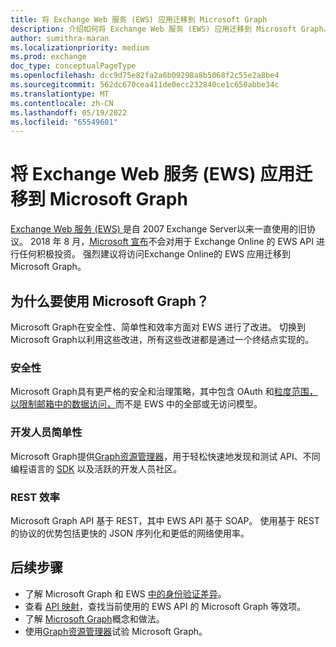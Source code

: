 ```yaml
---
title: 将 Exchange Web 服务 (EWS) 应用迁移到 Microsoft Graph
description: 介绍如何将 Exchange Web 服务 (EWS) 应用迁移到 Microsoft Graph。
author: sumithra-maran
ms.localizationpriority: medium
ms.prod: exchange
doc_type: conceptualPageType
ms.openlocfilehash: dcc9d75e82fa2a6b09298a8b5068f2c55e2a8be4
ms.sourcegitcommit: 562dc670cea411de0ecc232840ce1c650abbe34c
ms.translationtype: MT
ms.contentlocale: zh-CN
ms.lasthandoff: 05/19/2022
ms.locfileid: "65549601"
---
```

# <a name="migrate-exchange-web-services-ews-apps-to-microsoft-graph"></a>将 Exchange Web 服务 (EWS) 应用迁移到 Microsoft Graph

[Exchange Web 服务 (EWS) ](/exchange/client-developer/exchange-web-services/explore-the-ews-managed-api-ews-and-web-services-in-exchange)是自 2007 Exchange Server以来一直使用的旧协议。 2018 年 8 月，[Microsoft 宣布](https://techcommunity.microsoft.com/t5/exchange-team-blog/upcoming-changes-to-exchange-web-services-ews-api-for-office-365/ba-p/608055)不会对用于 Exchange Online 的 EWS API 进行任何积极投资。 强烈建议将访问Exchange Online的 EWS 应用迁移到 Microsoft Graph。

## <a name="why-use-microsoft-graph"></a>为什么要使用 Microsoft Graph？

Microsoft Graph在安全性、简单性和效率方面对 EWS 进行了改进。 切换到 Microsoft Graph以利用这些改进，所有这些改进都是通过一个终结点实现的。

### <a name="security"></a>安全性

Microsoft Graph具有更严格的安全和治理策略，其中包含 OAuth 和[粒度范围，以限制邮箱中的数据访问，](/graph/permissions-reference)而不是 EWS 中的全部或无访问模型。

### <a name="developer-simplicity"></a>开发人员简单性

Microsoft Graph提供[Graph资源管理器](https://developer.microsoft.com/graph/graph-explorer)，用于轻松快速地发现和测试 API、不同编程语言的 [SDK](/graph/sdks/sdks-overview) 以及活跃的开发人员社区。

### <a name="rest-efficiency"></a>REST 效率

Microsoft Graph API 基于 REST，其中 EWS API 基于 SOAP。 使用基于 REST 的协议的优势包括更快的 JSON 序列化和更低的网络使用率。

## <a name="next-steps"></a>后续步骤

- 了解 Microsoft Graph 和 EWS [中的身份验证差异](migrate-exchange-web-services-authentication.md)。
- 查看 [API 映射](migrate-exchange-web-services-api-mapping.md)，查找当前使用的 EWS API 的 Microsoft Graph 等效项。
- 了解 [Microsoft Graph](/graph/overview)概念和做法。
- 使用[Graph资源管理器](https://developer.microsoft.com/graph/graph-explorer)试验 Microsoft Graph。
